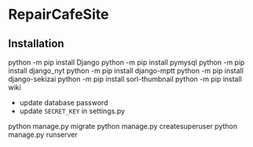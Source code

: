 # RepairCafeSite

## Installation

   python -m pip install Django
   python -m pip install pymysql
   python -m pip install django_nyt
   python -m pip install django-mptt
   python -m pip install django-sekizai
   python -m pip install sorl-thumbnail
   python -m pip install wiki

 - update database password
 - update `SECRET_KEY` in settings.py


 python manage.py migrate
 python manage.py createsuperuser
 python manage.py runserver

